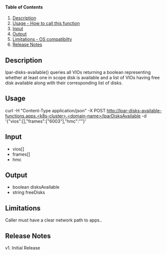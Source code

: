 #### Table of Contents

1. [Description](#description)
2. [Usage - How to call this function](#usage)
3. [Input](#input)
4. [Output](#output)
5. [Limitations - OS compatibilty](#limitations)
6. [Release Notes](#release_notes)


## Description
lpar-disks-available() queries all VIOs returning a boolean representing whether at least one in scope disk is available and a list of VIOs having free disk available along with their corresponding list of disks.


## Usage
curl -H "Content-Type application/json" -X POST http://lpar-disks-available-functions.apps.<k8s-cluster>.<domain-name>/lparDisksAvailable -d '{"vios":[],"frames":["<Frame>6003"],"hmc":""}'



## Input
 - vios[]
 - frames[]
 - hmc


## Output
 - boolean disksAvailable 
 - string freeDisks


## Limitations
Caller must have a clear network path to apps.<k8s-cluster>.<domain-name>


## Release Notes
v1. Initial Release
